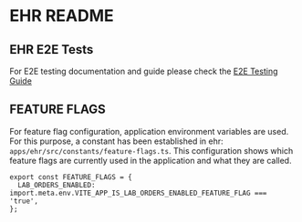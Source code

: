 # EHR README

## EHR E2E Tests

For E2E testing documentation and guide please check the [E2E Testing Guide](./tests/e2e-readme/README.md)

## FEATURE FLAGS

For feature flag configuration, application environment variables are used. For this purpose, a constant has been established in ehr: `apps/ehr/src/constants/feature-flags.ts`. This configuration shows which feature flags are currently used in the application and what they are called.

```
export const FEATURE_FLAGS = {
  LAB_ORDERS_ENABLED: import.meta.env.VITE_APP_IS_LAB_ORDERS_ENABLED_FEATURE_FLAG === 'true',
};
```
